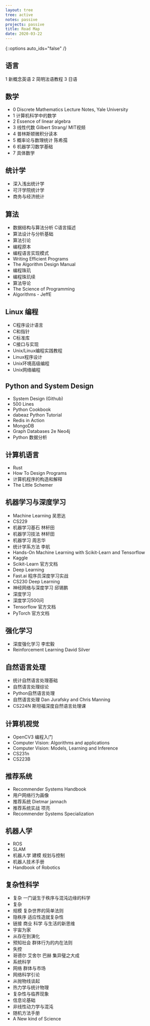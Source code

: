 ```yaml
---
layout: tree
tree: active
notes: passive
projects: passive
title: Road Map
date: 2020-03-22
---
```



{::options auto_ids="false" /}


## 语言
1 新概念英语
2 简明法语教程
3 日语

## 数学
* 0 Discrete Mathematics Lecture Notes, Yale University
* 1 计算机科学中的数学
* 2 Essence of linear algebra
* 3 线性代数 Gilbert Strang/ MIT视频
* 4 普林斯顿微积分读本
* 5 概率论与数理统计 陈希孺
* 6 机器学习数学基础
* 7 具体数学

## 统计学
* 深入浅出统计学
* 可汗学院统计学
* 商务与经济统计

## 算法
* 数据结构与算法分析 C语言描述
* 算法设计与分析基础
* 算法引论
* 编程原本
* 编程语言实现模式
* Writing Efficient Programs
* The Algorithm Design Manual
* 编程珠玑
* 编程珠玑续
* 算法导论
* The Science of Programming
* Algorithms - JeffE

## Linux 编程
* C程序设计语言
* C和指针
* C标准库
* C接口与实现
* Unix/Linux编程实践教程
* Linux程序设计
* Unix环境高级编程
* Unix网络编程

## Python and System Design
* System Design (Github)
* 500 Lines
* Python Cookbook
* dabeaz Python Tutorial
* Redis in Action
* MongoDB
* Graph Databases 2e Neo4j
* Python 数据分析

## 计算机语言
* Rust
* How To Design Programs
* 计算机程序的构造和解释
* The Little Schemer

## 机器学习与深度学习
* Machine Learning 吴恩达
* CS229
* 机器学习基石 林轩田
* 机器学习技法 林轩田
* 机器学习 周志华
* 统计学系方法 李航
* Hands-On Machine Learning with Scikit-Learn and Tensorflow
* Kaggle
* Scikit-Learn 官方文档
* Deep Learning
* Fast.ai 程序员深度学习实战
* CS230 Deep Learning
* 神经网络与深度学习 邱锡鹏
* 深度学习
* 深度学习500问
* Tensorflow 官方文档
* PyTorch 官方文档

## 强化学习
* 深度强化学习 李宏毅
* Reinforcement Learning David Silver

## 自然语言处理
* 统计自然语言处理基础
* 自然语言处理综论
* Python自然语言处理
* 自然语言处理 Dan Jurafsky and Chris Manning
* CS224N 斯坦福深度自然语言处理课

## 计算机视觉
* OpenCV3 编程入门
* Computer Vision: Algorithms and applications
* Computer Vision: Models, Learning and Inference
* CS231n
* CS223B

## 推荐系统
* Recommender Systems Handbook
* 用户网络行为画像
* 推荐系统 Dietmar jannach
* 推荐系统实战 项亮
* Recommender Systems Specialization

## 机器人学
* ROS
* SLAM
* 机器人学 建模 规划与控制
* 机器人技术手册
* Handbook of Robotics

## 复杂性科学
* 复杂 一门诞生于秩序与混沌边缘的科学
* 复杂
* 规模 复杂世界的简单法则
* 隐秩序 适应性造就复杂性
* 链接 商业 科学 与生活的新思维
* 宇宙为家
* 从存在到演化
* 预知社会 群体行为的内在法则
* 失控
* 哥德尔 艾舍尔 巴赫 集异璧之大成
* 系统科学
* 网络 群体与市场
* 网络科学引论
* 从抛物线谈起
* 热力学与统计物理
* 复杂性与临界现象
* 信息论基础
* 非线性动力学与混沌
* 随机方法手册
* A New kind of Science

